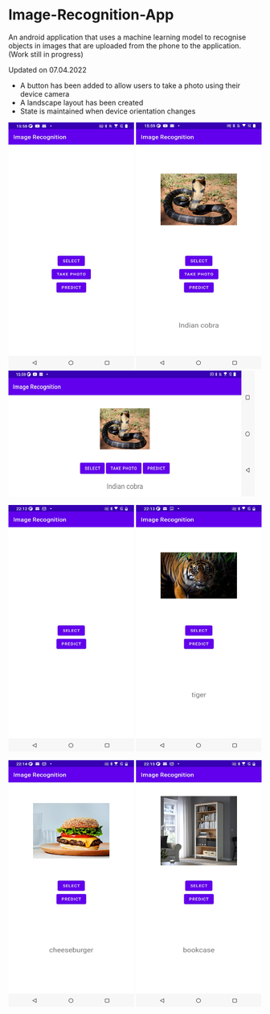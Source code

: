 # Image-Recognition-App

An android application that uses a machine learning model to recognise objects in images that are uploaded from the phone to the application. (Work still in progress)

Updated on 07.04.2022
- A button has been added to allow users to take a photo using their device camera
- A landscape layout has been created
- State is maintained when device orientation changes

<img src="https://github.com/reenalad/Image-Recognition-App/blob/master/irapp_camerabutton.jpg?raw=true" width="250" height="490"> <img src="https://github.com/reenalad/Image-Recognition-App/blob/master/irapp_cobra.jpg?raw=true" width="250" height="490"> <img src="https://github.com/reenalad/Image-Recognition-App/blob/master/irapp_landscape.jpg?raw=true" width="490" height="250">

<img src="https://raw.githubusercontent.com/reenalad/Image-Recognition-App/239c68f22b3df5ee8f35149067aea31fc5bba468/image%20recognition%20app.jpg" width="250" height="490"> <img src="https://github.com/reenalad/Image-Recognition-App/blob/master/image%20recognition%20tiger.jpg?raw=true" width="250" height="490">

<img src="https://github.com/reenalad/Image-Recognition-App/blob/master/image%20recognition%20cheeseburger.jpg?raw=true" width="250" height="490"> <img src="https://github.com/reenalad/Image-Recognition-App/blob/master/image%20recognition%20bookcase.jpg?raw=true" width="250" height="490">

